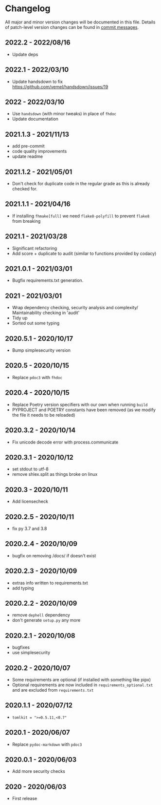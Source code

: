 # Changelog

All major and minor version changes will be documented in this file. Details of
patch-level version changes can be found in [commit messages](../../commits/master).

## 2022.2 - 2022/08/16

- Update deps

## 2022.1 - 2022/03/10

- Update handsdown to fix https://github.com/vemel/handsdown/issues/19

## 2022 - 2022/03/10

- Use `handsdown` (with minor tweaks) in place of `fhdoc`
- Update documentation

## 2021.1.3 - 2021/11/13

- add pre-commit
- code quality improvements
- update readme

## 2021.1.2 - 2021/05/01

- Don't check for duplicate code in the regular grade as this is already checked for.

## 2021.1.1 - 2021/04/16

- If installing `fhmake[full]` we need `flake8-polyfill` to prevent `flake8` from breaking

## 2021.1 - 2021/03/28

- Significant refactoring
- Add score + duplicate to audit (similar to functions provided by codacy)

## 2021.0.1 - 2021/03/01

- Bugfix requirements.txt generation.

## 2021 - 2021/03/01

- Wrap dependency checking, security analysis and complexity/ Maintainability
  checking in 'audit'
- Tidy up
- Sorted out some typing

## 2020.5.1 - 2020/10/17

- Bump simplesecurity version

## 2020.5 - 2020/10/15

- Replace `pdoc3` with `fhdoc`

## 2020.4 - 2020/10/15

- Replace Poetry version specifiers with our own when running `build`
- PYPROJECT and POETRY constants have been removed (as we modify the file it
  needs to be reloaded)

## 2020.3.2 - 2020/10/14

- Fix unicode decode error with process.communicate

## 2020.3.1 - 2020/10/12

- set stdout to utf-8
- remove shlex.split as things broke on linux

## 2020.3 - 2020/10/11

- Add licensecheck

## 2020.2.5 - 2020/10/11

- fix py 3.7 and 3.8

## 2020.2.4 - 2020/10/09

- bugfix on removing /docs/ if doesn't exist

## 2020.2.3 - 2020/10/09

- extras info written to requirements.txt
- add typing

## 2020.2.2 - 2020/10/09

- remove `dephell` dependency
- don't generate `setup.py` any more

## 2020.2.1 - 2020/10/08

- bugfixes
- use simplesecurity

## 2020.2 - 2020/10/07

- Some requirements are optional (if installed with something like pipx)
- Optional requirements are now included in `requirements_optional.txt`
  and are excluded from `requirements.txt`

## 2020.1.1 - 2020/07/12

- `tomlkit = ">=0.5.11,<0.7"`

## 2020.1 - 2020/06/07

- Replace `pydoc-markdown` with `pdoc3`

## 2020.0.1 - 2020/06/03

- Add more security checks

## 2020 - 2020/06/03

- First release

